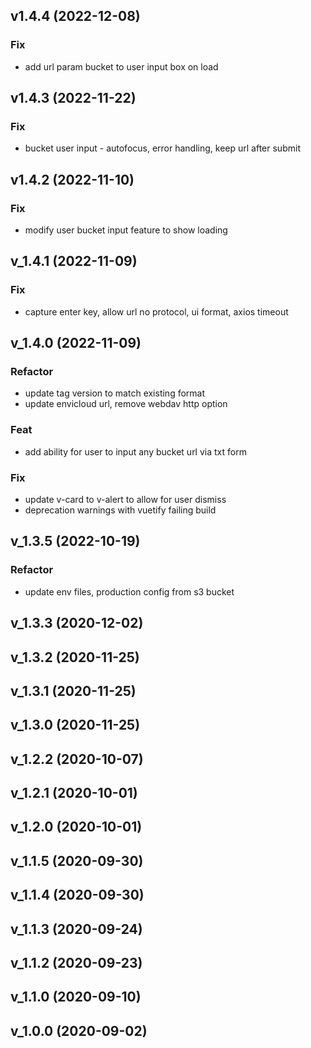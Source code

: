 ## v1.4.4 (2022-12-08)

### Fix

- add url param bucket to user input box on load

## v1.4.3 (2022-11-22)

### Fix

- bucket user input - autofocus, error handling, keep url after submit

## v1.4.2 (2022-11-10)

### Fix

- modify user bucket input feature to show loading

## v_1.4.1 (2022-11-09)

### Fix

- capture enter key, allow url no protocol, ui format, axios timeout

## v_1.4.0 (2022-11-09)

### Refactor

- update tag version to match existing format
- update envicloud url, remove webdav http option

### Feat

- add ability for user to input any bucket url via txt form

### Fix

- update v-card to v-alert to allow for user dismiss
- deprecation warnings with vuetify failing build

## v_1.3.5 (2022-10-19)

### Refactor

- update env files, production config from s3 bucket

## v_1.3.3 (2020-12-02)

## v_1.3.2 (2020-11-25)

## v_1.3.1 (2020-11-25)

## v_1.3.0 (2020-11-25)

## v_1.2.2 (2020-10-07)

## v_1.2.1 (2020-10-01)

## v_1.2.0 (2020-10-01)

## v_1.1.5 (2020-09-30)

## v_1.1.4 (2020-09-30)

## v_1.1.3 (2020-09-24)

## v_1.1.2 (2020-09-23)

## v_1.1.0 (2020-09-10)

## v_1.0.0 (2020-09-02)
